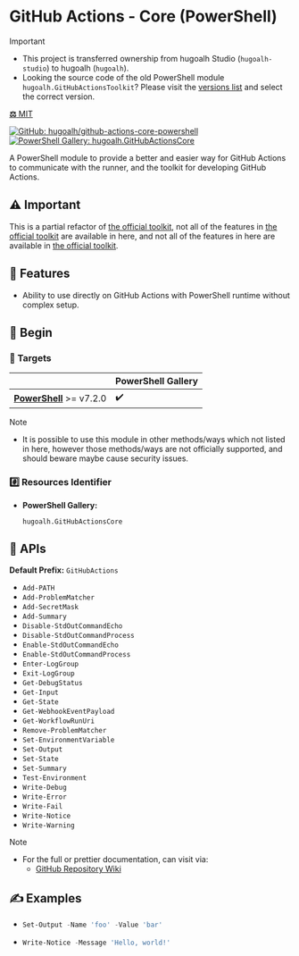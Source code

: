# GitHub Actions - Core (PowerShell)

> [!IMPORTANT]
> - This project is transferred ownership from hugoalh Studio (`hugoalh-studio`) to hugoalh (`hugoalh`).
> - Looking the source code of the old PowerShell module `hugoalh.GitHubActionsToolkit`? Please visit the [versions list](https://github.com/hugoalh/github-actions-core-powershell/tags) and select the correct version.

[**⚖️** MIT](./LICENSE.md)

[![GitHub: hugoalh/github-actions-core-powershell](https://img.shields.io/github/v/release/hugoalh/github-actions-core-powershell?label=hugoalh/github-actions-core-powershell&labelColor=181717&logo=github&logoColor=ffffff&sort=semver&style=flat "GitHub: hugoalh/github-actions-core-powershell")](https://github.com/hugoalh/github-actions-core-powershell)
[![PowerShell Gallery: hugoalh.GitHubActionsCore](https://img.shields.io/powershellgallery/v/hugoalh.GitHubActionsCore?label=hugoalh.GitHubActionsCore&labelColor=5391FE&logo=powershell&logoColor=ffffff&style=flat "PowerShell Gallery: hugoalh.GitHubActionsCore")](https://www.powershellgallery.com/packages/hugoalh.GitHubActionsCore)

A PowerShell module to provide a better and easier way for GitHub Actions to communicate with the runner, and the toolkit for developing GitHub Actions.

## ⚠️ Important

[official-toolkit]: https://github.com/actions/toolkit

This is a partial refactor of [the official toolkit][official-toolkit], not all of the features in [the official toolkit][official-toolkit] are available in here, and not all of the features in here are available in [the official toolkit][official-toolkit].

## 🌟 Features

- Ability to use directly on GitHub Actions with PowerShell runtime without complex setup.

## 🔰 Begin

### 🎯 Targets

|  | **PowerShell Gallery** |
|:--|:--|
| **[PowerShell](https://microsoft.com/PowerShell)** >= v7.2.0 | ✔️ |

> [!NOTE]
> - It is possible to use this module in other methods/ways which not listed in here, however those methods/ways are not officially supported, and should beware maybe cause security issues.

### #️⃣ Resources Identifier

- **PowerShell Gallery:**
  ```
  hugoalh.GitHubActionsCore
  ```

## 🧩 APIs

**Default Prefix:** `GitHubActions`

- `Add-PATH`
- `Add-ProblemMatcher`
- `Add-SecretMask`
- `Add-Summary`
- `Disable-StdOutCommandEcho`
- `Disable-StdOutCommandProcess`
- `Enable-StdOutCommandEcho`
- `Enable-StdOutCommandProcess`
- `Enter-LogGroup`
- `Exit-LogGroup`
- `Get-DebugStatus`
- `Get-Input`
- `Get-State`
- `Get-WebhookEventPayload`
- `Get-WorkflowRunUri`
- `Remove-ProblemMatcher`
- `Set-EnvironmentVariable`
- `Set-Output`
- `Set-State`
- `Set-Summary`
- `Test-Environment`
- `Write-Debug`
- `Write-Error`
- `Write-Fail`
- `Write-Notice`
- `Write-Warning`

> [!NOTE]
> - For the full or prettier documentation, can visit via:
>   - [GitHub Repository Wiki](https://github.com/hugoalh/github-actions-core-powershell/wiki)

## ✍️ Examples

- ```ps1
  Set-Output -Name 'foo' -Value 'bar'
  ```
- ```ps1
  Write-Notice -Message 'Hello, world!'
  ```
